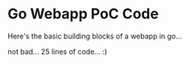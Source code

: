 Go Webapp PoC Code
==================

Here's the basic building blocks of a webapp in go...

not bad... 25 lines of code... :)
